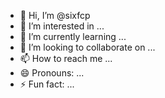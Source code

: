 - 👋 Hi, I’m @sixfcp
- 👀 I’m interested in ...
- 🌱 I’m currently learning ...
- 💞️ I’m looking to collaborate on ...
- 📫 How to reach me ...
- 😄 Pronouns: ...
- ⚡ Fun fact: ...

<!---
sixfcp/sixfcp is a ✨ special ✨ repository because its `README.md` (this file) appears on your GitHub profile.
You can click the Preview link to take a look at your changes.
--->
